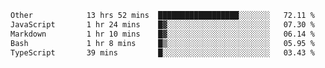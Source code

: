 <!--START_SECTION:waka-->

```txt
Other            13 hrs 52 mins  ██████████████████░░░░░░░   72.11 %
JavaScript       1 hr 24 mins    █▓░░░░░░░░░░░░░░░░░░░░░░░   07.30 %
Markdown         1 hr 10 mins    █▓░░░░░░░░░░░░░░░░░░░░░░░   06.14 %
Bash             1 hr 8 mins     █▒░░░░░░░░░░░░░░░░░░░░░░░   05.95 %
TypeScript       39 mins         █░░░░░░░░░░░░░░░░░░░░░░░░   03.43 %
```

<!--END_SECTION:waka--> 
 
